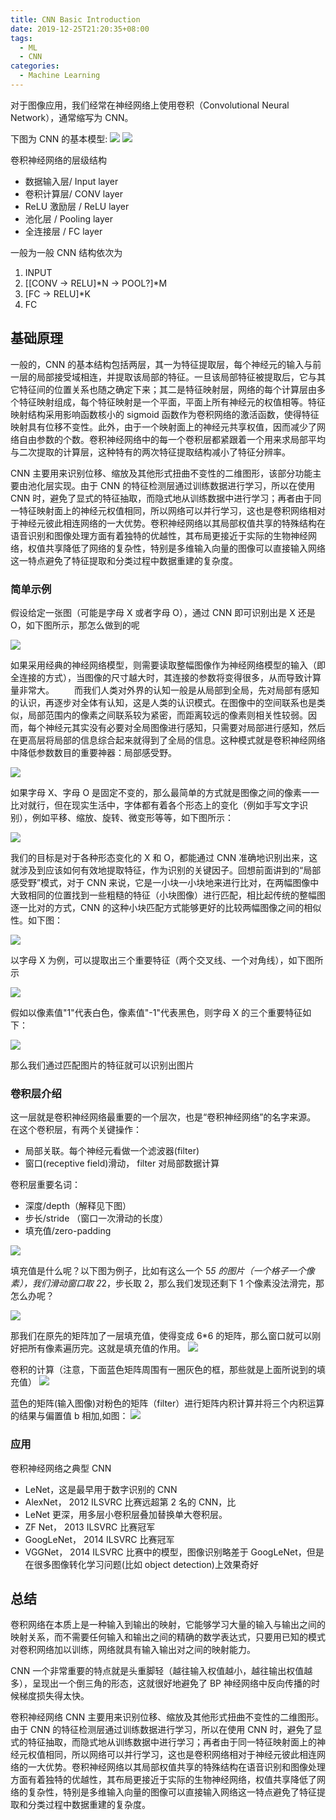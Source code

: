 ```yaml
---
title: CNN Basic Introduction
date: 2019-12-25T21:20:35+08:00
tags:
  - ML
  - CNN
categories:
  - Machine Learning
---
```


对于图像应用，我们经常在神经网络上使用卷积（Convolutional Neural Network），通常缩写为 CNN。

<!-- more -->

下图为 CNN 的基本模型:
![](https://pic3.zhimg.com/v2-7a147703c5181ff9737b41afa6ea6bce_1200x500.jpg)
![](https://images2015.cnblogs.com/blog/1093303/201704/1093303-20170430194254881-664443051.jpg)

卷积神经网络的层级结构

- 数据输入层/ Input layer
- 卷积计算层/ CONV layer
- ReLU 激励层 / ReLU layer
- 池化层 / Pooling layer
- 全连接层 / FC layer

一般为一般 CNN 结构依次为

1. INPUT
2. [[CONV -> RELU]*N -> POOL?]*M
3. [FC -> RELU]\*K
4. FC

## 基础原理

一般的，CNN 的基本结构包括两层，其一为特征提取层，每个神经元的输入与前一层的局部接受域相连，并提取该局部的特征。一旦该局部特征被提取后，它与其它特征间的位置关系也随之确定下来；其二是特征映射层，网络的每个计算层由多个特征映射组成，每个特征映射是一个平面，平面上所有神经元的权值相等。特征映射结构采用影响函数核小的 sigmoid 函数作为卷积网络的激活函数，使得特征映射具有位移不变性。此外，由于一个映射面上的神经元共享权值，因而减少了网络自由参数的个数。卷积神经网络中的每一个卷积层都紧跟着一个用来求局部平均与二次提取的计算层，这种特有的两次特征提取结构减小了特征分辨率。

CNN 主要用来识别位移、缩放及其他形式扭曲不变性的二维图形，该部分功能主要由池化层实现。由于 CNN 的特征检测层通过训练数据进行学习，所以在使用 CNN 时，避免了显式的特征抽取，而隐式地从训练数据中进行学习；再者由于同一特征映射面上的神经元权值相同，所以网络可以并行学习，这也是卷积网络相对于神经元彼此相连网络的一大优势。卷积神经网络以其局部权值共享的特殊结构在语音识别和图像处理方面有着独特的优越性，其布局更接近于实际的生物神经网络，权值共享降低了网络的复杂性，特别是多维输入向量的图像可以直接输入网络这一特点避免了特征提取和分类过程中数据重建的复杂度。

### 简单示例

假设给定一张图（可能是字母 X 或者字母 O），通过 CNN 即可识别出是 X 还是 O，如下图所示，那怎么做到的呢

![](https://img2018.cnblogs.com/blog/1226410/201810/1226410-20181009202515631-1056461501.png)

如果采用经典的神经网络模型，则需要读取整幅图像作为神经网络模型的输入（即全连接的方式），当图像的尺寸越大时，其连接的参数将变得很多，从而导致计算量非常大。
　　而我们人类对外界的认知一般是从局部到全局，先对局部有感知的认识，再逐步对全体有认知，这是人类的认识模式。在图像中的空间联系也是类似，局部范围内的像素之间联系较为紧密，而距离较远的像素则相关性较弱。因而，每个神经元其实没有必要对全局图像进行感知，只需要对局部进行感知，然后在更高层将局部的信息综合起来就得到了全局的信息。这种模式就是卷积神经网络中降低参数数目的重要神器：局部感受野。

![](https://img2018.cnblogs.com/blog/1226410/201810/1226410-20181009202559906-1527391226.png)

如果字母 X、字母 O 是固定不变的，那么最简单的方式就是图像之间的像素一一比对就行，但在现实生活中，字体都有着各个形态上的变化（例如手写文字识别），例如平移、缩放、旋转、微变形等等，如下图所示：

![](https://img2018.cnblogs.com/blog/1226410/201810/1226410-20181009202627271-1361985686.png)

我们的目标是对于各种形态变化的 X 和 O，都能通过 CNN 准确地识别出来，这就涉及到应该如何有效地提取特征，作为识别的关键因子。回想前面讲到的“局部感受野”模式，对于 CNN 来说，它是一小块一小块地来进行比对，在两幅图像中大致相同的位置找到一些粗糙的特征（小块图像）进行匹配，相比起传统的整幅图逐一比对的方式，CNN 的这种小块匹配方式能够更好的比较两幅图像之间的相似性。如下图：

![](https://img2018.cnblogs.com/blog/1226410/201810/1226410-20181009202646989-200335159.png)

以字母 X 为例，可以提取出三个重要特征（两个交叉线、一个对角线），如下图所示

![](https://img2018.cnblogs.com/blog/1226410/201810/1226410-20181009202702561-93616180.png)

假如以像素值"1"代表白色，像素值"-1"代表黑色，则字母 X 的三个重要特征如下：

![](https://img2018.cnblogs.com/blog/1226410/201810/1226410-20181009202719374-1192154873.png)

那么我们通过匹配图片的特征就可以识别出图片

### 卷积层介绍

这一层就是卷积神经网络最重要的一个层次，也是“卷积神经网络”的名字来源。
在这个卷积层，有两个关键操作：

- 局部关联。每个神经元看做一个滤波器(filter)
- 窗口(receptive field)滑动， filter 对局部数据计算

卷积层重要名词：

- 深度/depth（解释见下图）
- 步长/stride （窗口一次滑动的长度）
- 填充值/zero-padding

![](https://images2015.cnblogs.com/blog/1093303/201704/1093303-20170430194425147-845167791.png)

填充值是什么呢？以下图为例子，比如有这么一个 5*5 的图片（一个格子一个像素），我们滑动窗口取 2*2，步长取 2，那么我们发现还剩下 1 个像素没法滑完，那怎么办呢？

![](https://images2015.cnblogs.com/blog/1093303/201704/1093303-20170430194452615-1175169258.png)

那我们在原先的矩阵加了一层填充值，使得变成 6\*6 的矩阵，那么窗口就可以刚好把所有像素遍历完。这就是填充值的作用。
![](https://images2015.cnblogs.com/blog/1093303/201704/1093303-20170430194526537-1629104898.png)

卷积的计算（注意，下面蓝色矩阵周围有一圈灰色的框，那些就是上面所说到的填充值）
![](https://images2015.cnblogs.com/blog/1093303/201704/1093303-20170430194547100-2091436500.jpg)

蓝色的矩阵(输入图像)对粉色的矩阵（filter）进行矩阵内积计算并将三个内积运算的结果与偏置值 b 相加,如图：
![](https://images2015.cnblogs.com/blog/1093303/201704/1093303-20170430194806256-1671846037.png)

### 应用

卷积神经网络之典型 CNN

- LeNet，这是最早用于数字识别的 CNN
- AlexNet， 2012 ILSVRC 比赛远超第 2 名的 CNN，比
- LeNet 更深，用多层小卷积层叠加替换单大卷积层。
- ZF Net， 2013 ILSVRC 比赛冠军
- GoogLeNet， 2014 ILSVRC 比赛冠军
- VGGNet， 2014 ILSVRC 比赛中的模型，图像识别略差于 GoogLeNet，但是在很多图像转化学习问题(比如 object detection)上效果奇好

## 总结

卷积网络在本质上是一种输入到输出的映射，它能够学习大量的输入与输出之间的映射关系，而不需要任何输入和输出之间的精确的数学表达式，只要用已知的模式对卷积网络加以训练，网络就具有输入输出对之间的映射能力。

CNN 一个非常重要的特点就是头重脚轻（越往输入权值越小，越往输出权值越多），呈现出一个倒三角的形态，这就很好地避免了 BP 神经网络中反向传播的时候梯度损失得太快。

卷积神经网络 CNN 主要用来识别位移、缩放及其他形式扭曲不变性的二维图形。由于 CNN 的特征检测层通过训练数据进行学习，所以在使用 CNN 时，避免了显式的特征抽取，而隐式地从训练数据中进行学习；再者由于同一特征映射面上的神经元权值相同，所以网络可以并行学习，这也是卷积网络相对于神经元彼此相连网络的一大优势。卷积神经网络以其局部权值共享的特殊结构在语音识别和图像处理方面有着独特的优越性，其布局更接近于实际的生物神经网络，权值共享降低了网络的复杂性，特别是多维输入向量的图像可以直接输入网络这一特点避免了特征提取和分类过程中数据重建的复杂度。
